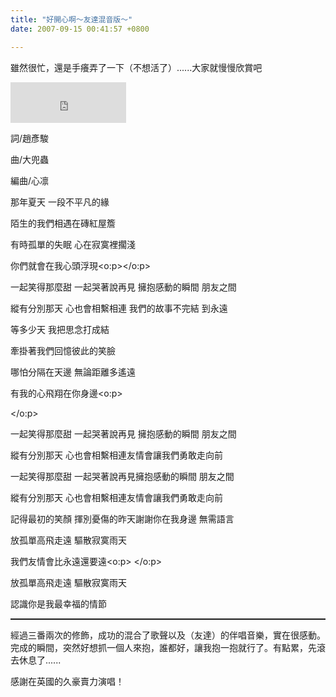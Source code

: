 ```yaml
---
title: "好開心啊～友達混音版～"
date: 2007-09-15 00:41:57 +0800

---
```



雖然很忙，還是手癢弄了一下（不想活了）......大家就慢慢欣賞吧

<iframe src="http://vlog.xuite.net/vlog/guest/external.php?media_id=aWRUYTlVLTM1MDIwNS5mbHY=&amp;pt=2&amp;ar=0&amp;as=0" marginheight="0" marginwidth="0" scrolling="no" width="185" frameborder="0" height="65"></iframe>



詞/趙彥駿

曲/大兜蟲

編曲/心凛



那年夏天 一段不平凡的緣

陌生的我們相遇在磚紅屋簷

有時孤單的失眠 心在寂寞裡擱淺

你們就會在我心頭浮現<o:p></o:p>



一起笑得那麼甜 一起哭著說再見 擁抱感動的瞬間 朋友之間

縱有分別那天 心也會相繫相連 我們的故事不完結 到永遠



等多少天 我把思念打成結

牽掛著我們回憶彼此的笑臉

哪怕分隔在天邊 無論距離多遙遠

有我的心飛翔在你身邊<o:p>

</o:p>



一起笑得那麼甜 一起哭著說再見 擁抱感動的瞬間 朋友之間

縱有分別那天 心也會相繫相連友情會讓我們勇敢走向前



一起笑得那麼甜 一起哭著說再見擁抱感動的瞬間 朋友之間

縱有分別那天 心也會相繫相連友情會讓我們勇敢走向前



記得最初的笑顏 揮別憂傷的昨天謝謝你在我身邊 無需語言

放孤單高飛走遠 驅散寂寞雨天

我們友情會比永遠還要遠<o:p>&nbsp;</o:p>



放孤單高飛走遠 驅散寂寞雨天

認識你是我最幸福的情節





<hr style="width: 100%; height: 2px;" />

經過三番兩次的修飾，成功的混合了歌聲以及（友達）的伴唱音樂，實在很感動。完成的瞬間，突然好想抓一個人來抱，誰都好，讓我抱一抱就行了。有點累，先滾去休息了......



感謝在英國的久豪賣力演唱！



